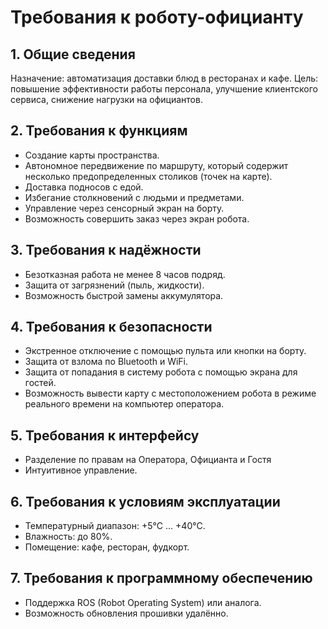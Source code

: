 # Требования к роботу-официанту

## 1. Общие сведения
Назначение: автоматизация доставки блюд в ресторанах и кафе.
Цель: повышение эффективности работы персонала, улучшение клиентского сервиса, снижение нагрузки на официантов.

## 2. Требования к функциям
- Создание карты пространства.
- Автономное передвижение по маршруту, который содержит несколько предопределенных столиков (точек на карте).
- Доставка подносов с едой.
- Избегание столкновений с людьми и предметами.
- Управление через сенсорный экран на борту.
- Возможность совершить заказ через экран робота.

## 3. Требования к надёжности
- Безотказная работа не менее 8 часов подряд.
- Защита от загрязнений (пыль, жидкости).
- Возможность быстрой замены аккумулятора.

## 4. Требования к безопасности
- Экстренное отключение с помощью пульта или кнопки на борту.
- Защита от взлома по Bluetooth и WiFi.
- Защита от попадания в систему робота с помощью экрана для гостей.
- Возможность вывести карту с местоположением робота в режиме реального времени на компьютер оператора.

## 5. Требования к интерфейсу
- Разделение по правам на Оператора, Официанта и Гостя
- Интуитивное управление.

## 6. Требования к условиям эксплуатации
- Температурный диапазон: +5°C ... +40°C.
- Влажность: до 80%.
- Помещение: кафе, ресторан, фудкорт.

## 7. Требования к программному обеспечению
- Поддержка ROS (Robot Operating System) или аналога.
- Возможность обновления прошивки удалённо.
